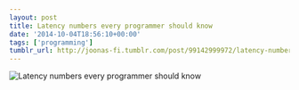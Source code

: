 ```yaml
---
layout: post
title: Latency numbers every programmer should know
date: '2014-10-04T18:56:10+00:00'
tags: ['programming']
tumblr_url: http://joonas-fi.tumblr.com/post/99142999972/latency-numbers-every-programmer-should-know
---
```


![Latency numbers every programmer should know](/images/2014/10/tumblr_ncxg9mZDps1s4uffjo1_1280.png)
